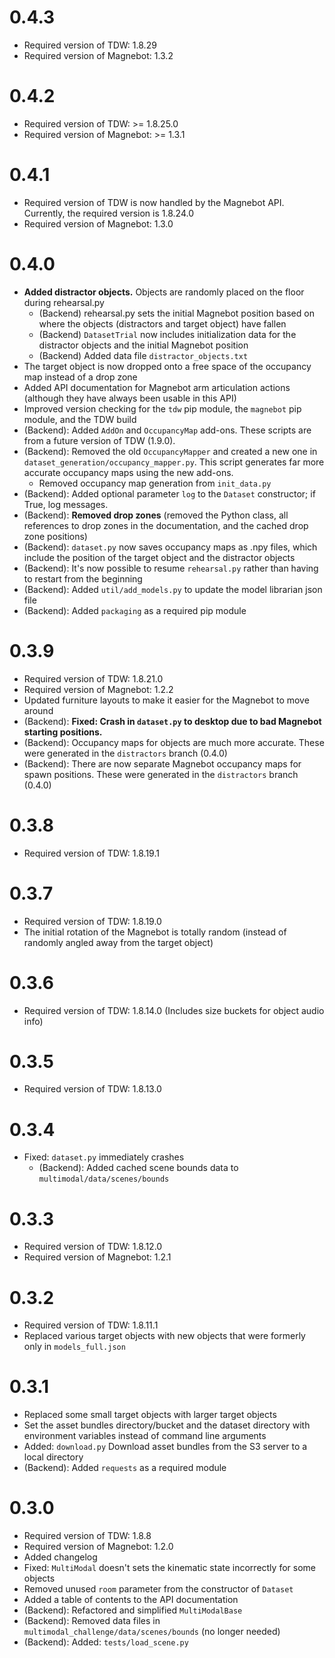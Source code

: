# 0.4.3

- Required version of TDW: 1.8.29
- Required version of Magnebot: 1.3.2

# 0.4.2

- Required version of TDW: >= 1.8.25.0
- Required version of Magnebot: >= 1.3.1

# 0.4.1

- Required version of TDW is now handled by the Magnebot API. Currently, the required version is 1.8.24.0
- Required version of Magnebot: 1.3.0

# 0.4.0

- **Added distractor objects.** Objects are randomly placed on the floor during rehearsal.py
  - (Backend) rehearsal.py sets the initial Magnebot position based on where the objects (distractors and target object) have fallen
  - (Backend) `DatasetTrial` now includes initialization data for the distractor objects and the initial Magnebot position
  - (Backend) Added data file `distractor_objects.txt`
- The target object is now dropped onto a free space of the occupancy map instead of a drop zone
- Added API documentation for Magnebot arm articulation actions (although they have always been usable in this API)
- Improved version checking for the `tdw` pip module, the `magnebot` pip module, and the TDW build
- (Backend): Added `AddOn` and `OccupancyMap` add-ons. These scripts are from a future version of TDW (1.9.0).
- (Backend): Removed the old `OccupancyMapper` and created a new one in `dataset_generation/occupancy_mapper.py`. This script generates far more accurate occupancy maps using the new add-ons.
  - Removed occupancy map generation from `init_data.py`
- (Backend): Added optional parameter `log` to the `Dataset` constructor; if True, log messages.
- (Backend): **Removed drop zones** (removed the Python class, all references to drop zones in the documentation, and the cached drop zone positions)
- (Backend): `dataset.py` now saves occupancy maps as .npy files, which include the position of the target object and the distractor objects
- (Backend): It's now possible to resume `rehearsal.py` rather than having to restart from the beginning
- (Backend): Added `util/add_models.py` to update the model librarian json file
- (Backend): Added `packaging` as a required pip module

# 0.3.9

- Required version of TDW: 1.8.21.0
- Required version of Magnebot: 1.2.2
- Updated furniture layouts to make it easier for the Magnebot to move around 
- (Backend): **Fixed: Crash in `dataset.py` to desktop due to bad Magnebot starting positions.** 
- (Backend): Occupancy maps for objects are much more accurate. These were generated in the `distractors` branch (0.4.0)
- (Backend): There are now separate Magnebot occupancy maps for spawn positions. These were generated in the `distractors` branch (0.4.0)

# 0.3.8

- Required version of TDW: 1.8.19.1

# 0.3.7

- Required version of TDW: 1.8.19.0
- The initial rotation of the Magnebot is totally random (instead of randomly angled away from the target object)

# 0.3.6

- Required version of TDW: 1.8.14.0 (Includes size buckets for object audio info)

# 0.3.5

- Required version of TDW: 1.8.13.0

# 0.3.4

- Fixed: `dataset.py` immediately crashes
  - (Backend): Added cached scene bounds data to `multimodal/data/scenes/bounds`

# 0.3.3

- Required version of TDW: 1.8.12.0
- Required version of Magnebot: 1.2.1

# 0.3.2

- Required version of TDW: 1.8.11.1
- Replaced various target objects with new objects that were formerly only in `models_full.json`

# 0.3.1

- Replaced some small target objects with larger target objects
- Set the asset bundles directory/bucket and the dataset directory with environment variables instead of command line arguments
- Added: `download.py` Download asset bundles from the S3 server to a local directory
- (Backend): Added `requests` as a required module

# 0.3.0

- Required version of TDW: 1.8.8
- Required version of Magnebot: 1.2.0
- Added changelog
- Fixed: `MultiModal` doesn't sets the kinematic state incorrectly for some objects
- Removed unused `room` parameter from the constructor of `Dataset`
- Added a table of contents to the API documentation
- (Backend): Refactored and simplified `MultiModalBase`
- (Backend): Removed data files in `multimodal_challenge/data/scenes/bounds` (no longer needed)
- (Backend): Added: `tests/load_scene.py`
